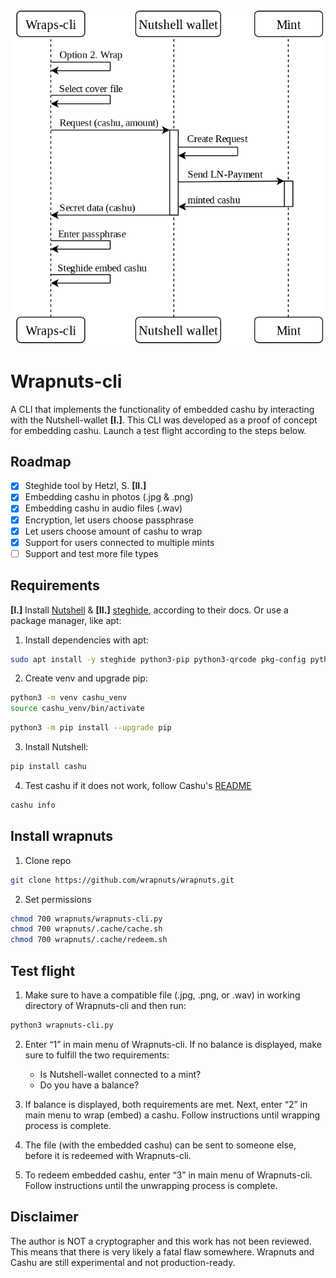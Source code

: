 ![](https://github.com/wrapnuts/wrapnuts/blob/main/wrapnut.png)

# Wrapnuts-cli

A CLI that implements the functionality of embedded cashu by interacting with the Nutshell-wallet **[I.]**. This CLI was developed as a proof of concept for embedding cashu. Launch a test flight according to the steps below.

## Roadmap

- [x] Steghide tool by Hetzl, S. **[II.]**
- [x] Embedding cashu in photos (.jpg & .png) 
- [x] Embedding cashu in audio files (.wav)
- [x] Encryption, let users choose passphrase
- [x] Let users choose amount of cashu to wrap
- [x] Support for users connected to multiple mints
- [ ] Support and test more file types

## Requirements

**[I.]** Install [Nutshell](https://github.com/cashubtc/nutshell?tab=readme-ov-file) & **[II.]** [steghide](https://steghide.sourceforge.net/index.php), according to their docs. Or use a package manager, like apt:

1. Install dependencies with apt:

```bash
sudo apt install -y steghide python3-pip python3-qrcode pkg-config python3.10-venv
```
2. Create venv and upgrade pip:

```bash
python3 -m venv cashu_venv
source cashu_venv/bin/activate
```
```bash
python3 -m pip install --upgrade pip
```
3. Install Nutshell:

```bash
pip install cashu
```
4. Test cashu if it does not work, follow Cashu's [README](https://github.com/cashubtc/nutshell?tab=readme-ov-file)

```bash
cashu info
```
## Install wrapnuts

1. Clone repo

```bash
git clone https://github.com/wrapnuts/wrapnuts.git
```
2. Set permissions

```bash
chmod 700 wrapnuts/wrapnuts-cli.py
chmod 700 wrapnuts/.cache/cache.sh
chmod 700 wrapnuts/.cache/redeem.sh
```

## Test flight

1. Make sure to have a compatible file (.jpg, .png, or .wav) in working directory of Wrapnuts-cli and then run:

```bash
python3 wrapnuts-cli.py
```

2. Enter “1” in main menu of Wrapnuts-cli. If no balance is displayed, make sure to fulfill the two requirements:
    - Is Nutshell-wallet connected to a mint?
    - Do you have a balance?

3. If balance is displayed, both requirements are met. Next, enter “2” in main menu to wrap (embed) a cashu. Follow instructions until wrapping process is complete.

4. The file (with the embedded cashu) can be sent to someone else, before it is redeemed with Wrapnuts-cli.

5. To redeem embedded cashu, enter “3” in main menu of Wrapnuts-cli. Follow instructions until the unwrapping process is complete.

## Disclaimer 

The author is NOT a cryptographer and this work has not been reviewed. This means that there is very likely a fatal flaw somewhere. Wrapnuts and Cashu are still experimental and not production-ready.
